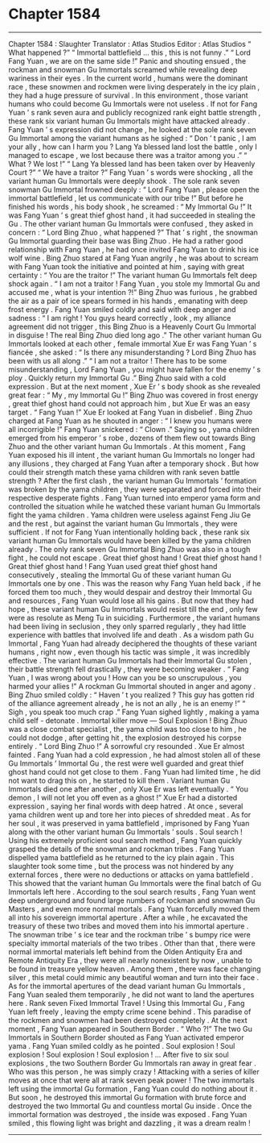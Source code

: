 
# Chapter 1584


---

Chapter 1584 : Slaughter
Translator :
Atlas Studios
Editor :
Atlas Studios
“ What happened ?”
“ Immortal battlefield … this , this is not funny .”
“ Lord Fang Yuan , we are on the same side !”
Panic and shouting ensued , the rockman and snowman Gu Immortals screamed while revealing deep wariness in their eyes .
In the current world , humans were the dominant race , these snowmen and rockmen were living desperately in the icy plain , they had a huge pressure of survival . In this environment , those variant humans who could become Gu Immortals were not useless .
If not for Fang Yuan ’ s rank seven aura and publicly recognized rank eight battle strength , these rank six variant human Gu Immortals might have attacked already .
Fang Yuan ’ s expression did not change , he looked at the sole rank seven Gu Immortal among the variant humans as he sighed : “ Don ’ t panic , I am your ally , how can I harm you ? Lang Ya blessed land lost the battle , only I managed to escape , we lost because there was a traitor among you .”
“ What ? We lost !”
“ Lang Ya blessed land has been taken over by Heavenly Court ?”
“ We have a traitor ?”
Fang Yuan ’ s words were shocking , all the variant human Gu Immortals were deeply shook .
The sole rank seven snowman Gu Immortal frowned deeply : “ Lord Fang Yuan , please open the immortal battlefield , let us communicate with our tribe !”
But before he finished his words , his body shook , he screamed : “ My Immortal Gu !”
It was Fang Yuan ’ s great thief ghost hand , it had succeeded in stealing the Gu .
The other variant human Gu Immortals were confused , they asked in concern : “ Lord Bing Zhuo , what happened ?”
That ’ s right , the snowman Gu Immortal guarding their base was Bing Zhuo . He had a rather good relationship with Fang Yuan , he had once invited Fang Yuan to drink his ice wolf wine .
Bing Zhuo stared at Fang Yuan angrily , he was about to scream with Fang Yuan took the initiative and pointed at him , saying with great certainty : “ You are the traitor !”
The variant human Gu Immortals felt deep shock again .
“ I am not a traitor ! Fang Yuan , you stole my Immortal Gu and accused me , what is your intention ?!” Bing Zhuo was furious , he grabbed the air as a pair of ice spears formed in his hands , emanating with deep frost energy .
Fang Yuan smiled coldly and said with deep anger and sadness : “ I am right ! You guys heard correctly , look , my alliance agreement did not trigger , this Bing Zhuo is a Heavenly Court Gu Immortal in disguise ! The real Bing Zhuo died long ago .”
The other variant human Gu Immortals looked at each other , female immortal Xue Er was Fang Yuan ’ s fiancée , she asked : “ Is there any misunderstanding ? Lord Bing Zhuo has been with us all along .”
“ I am not a traitor ! There has to be some misunderstanding , Lord Fang Yuan , you might have fallen for the enemy ’ s ploy . Quickly return my Immortal Gu .” Bing Zhuo said with a cold expression .
But at the next moment , Xue Er ’ s body shook as she revealed great fear : “ My , my Immortal Gu !”
Bing Zhuo was covered in frost energy , great thief ghost hand could not approach him , but Xue Er was an easy target .
“ Fang Yuan !” Xue Er looked at Fang Yuan in disbelief .
Bing Zhuo charged at Fang Yuan as he shouted in anger : “ I knew you humans were all incorrigible !”
Fang Yuan snickered : “ Clown .”
Saying so , yama children emerged from his emperor ’ s robe , dozens of them flew out towards Bing Zhuo and the other variant human Gu Immortals .
At this moment , Fang Yuan exposed his ill intent , the variant human Gu Immortals no longer had any illusions , they charged at Fang Yuan after a temporary shock .
But how could their strength match these yama children with rank seven battle strength ?
After the first clash , the variant human Gu Immortals ’ formation was broken by the yama children , they were separated and forced into their respective desperate fights .
Fang Yuan turned into emperor yama form and controlled the situation while he watched these variant human Gu Immortals fight the yama children .
Yama children were useless against Feng Jiu Ge and the rest , but against the variant human Gu Immortals , they were sufficient .
If not for Fang Yuan intentionally holding back , these rank six variant human Gu Immortals would have been killed by the yama children already .
The only rank seven Gu Immortal Bing Zhuo was also in a tough fight , he could not escape .
Great thief ghost hand !
Great thief ghost hand !
Great thief ghost hand !
Fang Yuan used great thief ghost hand consecutively , stealing the Immortal Gu of these variant human Gu Immortals one by one .
This was the reason why Fang Yuan held back , if he forced them too much , they would despair and destroy their Immortal Gu and resources , Fang Yuan would lose all his gains .
But now that they had hope , these variant human Gu Immortals would resist till the end , only few were as resolute as Meng Tu in suiciding .
Furthermore , the variant humans had been living in seclusion , they only sparred regularly , they had little experience with battles that involved life and death .
As a wisdom path Gu Immortal , Fang Yuan had already deciphered the thoughts of these variant humans , right now , even though his tactic was simple , it was incredibly effective .
The variant human Gu Immortals had their Immortal Gu stolen , their battle strength fell drastically , they were becoming weaker .
“ Fang Yuan , I was wrong about you ! How can you be so unscrupulous , you harmed your allies !” A rockman Gu Immortal shouted in anger and agony .
Bing Zhuo smiled coldly : “ Haven ’ t you realized ? This guy has gotten rid of the alliance agreement already , he is not an ally , he is an enemy !”
“ Sigh , you speak too much crap .” Fang Yuan sighed lightly , making a yama child self - detonate .
Immortal killer move — Soul Explosion !
Bing Zhuo was a close combat specialist , the yama child was too close to him , he could not dodge , after getting hit , the explosion destroyed his corpse entirely .
“ Lord Bing Zhuo !” A sorrowful cry resounded .
Xue Er almost fainted .
Fang Yuan had a cold expression , he had almost stolen all of these Gu Immortals ’ Immortal Gu , the rest were well guarded and great thief ghost hand could not get close to them . Fang Yuan had limited time , he did not want to drag this on , he started to kill them .
Variant human Gu Immortals died one after another , only Xue Er was left eventually .
“ You demon , I will not let you off even as a ghost !” Xue Er had a distorted expression , saying her final words with deep hatred .
At once , several yama children went up and tore her into pieces of shredded meat .
As for her soul , it was preserved in yama battlefield , imprisoned by Fang Yuan along with the other variant human Gu Immortals ’ souls .
Soul search !
Using his extremely proficient soul search method , Fang Yuan quickly grasped the details of the snowman and rockman tribes .
Fang Yuan dispelled yama battlefield as he returned to the icy plain again .
This slaughter took some time , but the process was not hindered by any external forces , there were no deductions or attacks on yama battlefield . This showed that the variant human Gu Immortals were the final batch of Gu Immortals left here .
According to the soul search results , Fang Yuan went deep underground and found large numbers of rockman and snowman Gu Masters , and even more normal mortals .
Fang Yuan forcefully moved them all into his sovereign immortal aperture .
After a while , he excavated the treasury of these two tribes and moved them into his immortal aperture .
The snowman tribe ’ s ice tear and the rockman tribe ’ s bumpy rice were specialty immortal materials of the two tribes . Other than that , there were normal immortal materials left behind from the Olden Antiquity Era and Remote Antiquity Era , they were all nearly nonexistent by now , unable to be found in treasure yellow heaven . Among them , there was face changing silver , this metal could mimic any beautiful woman and turn into their face .
As for the immortal apertures of the dead variant human Gu Immortals , Fang Yuan sealed them temporarily , he did not want to land the apertures here .
Rank seven Fixed Immortal Travel !
Using this Immortal Gu , Fang Yuan left freely , leaving the empty crime scene behind . This paradise of the rockmen and snowmen had been destroyed completely .
At the next moment , Fang Yuan appeared in Southern Border .
“ Who ?!” The two Gu Immortals in Southern Border shouted as Fang Yuan activated emperor yama .
Fang Yuan smiled coldly as he pointed .
Soul explosion !
Soul explosion !
Soul explosion !
Soul explosion !
…
After five to six soul explosions , the two Southern Border Gu Immortals ran away in great fear . Who was this person , he was simply crazy ! Attacking with a series of killer moves at once that were all at rank seven peak power !
The two immortals left using the immortal Gu formation , Fang Yuan could do nothing about it .
But soon , he destroyed this immortal Gu formation with brute force and destroyed the two Immortal Gu and countless mortal Gu inside .
Once the immortal formation was destroyed , the inside was exposed .
Fang Yuan smiled , this flowing light was bright and dazzling , it was a dream realm !

---


